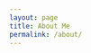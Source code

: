 ```yaml
---
layout: page
title: About Me
permalink: /about/
---
```



<style>
    body {
        font-family: sans-serif;
    }
    /* Container for Flexbox-based layout */
    .flex-container {
        display: flex;
        justify-content: center; /* Center items horizontally */
        flex-wrap: wrap; /* Allow wrapping of items */
        gap: 25px; /* Add space between items */
        margin-top: 20px;
    }
    .flex-item {
        text-align: center;
        flex-basis: calc(25% - 20px); /* Make items take up 25% of the container width */
    }
    .flex-item img {
        width: 100%;
        height: 150px; /* Fixed height for uniformity */
        object-fit: contain; /* Ensure the image fits within the fixed height */
    }
    .flex-item p {
        margin: 5px 0; /* Add some margin for spacing */
    }

    .achievements-container {
        display: flex;
        flex-direction: column;
        width: 100%;
        align-items: center;
    }
    /* Flexbox container for projects section */
    .projects-container {
        display: flex;
        flex-direction: column; /* Align items vertically */
        width: 100%; /* Ensure the projects section spans the full width */
        align-items: center; /* Center-align the project items */
        margin-top: 20px;
    }
    .project-item {
        width: 100%; /* Ensure project item spans the full width */
        max-width: 875px; /* Set a max width to avoid items being too wide */
        margin-bottom: 20px; /* Add some space between projects */
        padding: 15px;
        background-color: #333; /* Optional: Add a background color for clarity */
        border-radius: 8px;
        text-align: left; /* Align text to the left */
        color: #fff; /* Set text color */
    }
    .project-item {
        transition: transform 0.2s ease, box-shadow 0.2s ease;
        padding: 20px;
        margin: 10px;
        border: 1px solid #ddd;
        border-radius: 8px;
        box-shadow: 0 2px 5px rgba(0, 0, 0, 0.1);
    }
    .project-item:hover {
        transform: translateY(-10px);
        box-shadow: 0 8px 15px rgba(0, 0, 0, 0.2);
    }
    .project-item h3 {
        margin-top: 0;
        text-align: left;
    }
    .projects-container h2 {
        text-align: left;
        margin-left: 0;
        width: 100%;
    }

    .footer {
        text-align: center;
        padding: 20px;
        background-color: #f1f1f1;
        border-top: 1px solid #24292e;
        margin-top: 20px;
        width: 100%;
        background-color: #121212;
    }

    .footer a {
        margin: 0 10px;
        text-decoration: none;
        background-color: #121212;
    }

    .footer img {
        width: 50px;
        height: 50px;
        border-radius: 50%;
        transition: transform 0.3s ease;
    }

    .footer img:hover {
        transform: scale(1.1);
    }

    .image-gallery {
        display: flex;
        flex-wrap: nowrap;
        overflow-x: auto;
        gap: 10px;
        }

    .image-gallery img {
        max-height: 250px;
        object-fit: cover;
        border-radius: 5px;
    }
</style>

<div class="bio-container" id="bio_container">
    <!-- bio content will be added here by JavaScript -->
</div>

<div class="achievements-container" id="achievements_container">
    <!-- Achievements content will be added here by JavaScript -->
</div>

<div class="flex-container" id="flex_container">
    <!-- content will be added here by JavaScript -->
</div>

<script>
    var container = document.getElementById("flex_container");
    var bioContainer = document.getElementById("bio_container");
    var achievementsContainer = document.getElementById("achievements_container");

    var living_in_the_world = [
        {"flag": "https://raw.githubusercontent.com/isocpp/logos/master/cpp_logo.png", "greeting": "Programming Language", "description": "C++ - 4 years"},
        {"flag": "https://www.competitionsciences.org/wp-content/uploads/2017/04/CYBERPATRIOT_Defense-Competition_Blue.png", "greeting": "Cybersecurity Competition", "description": "CyberPatriot - 2 years"},
        {"flag": "https://cdn.worldvectorlogo.com/logos/kali-1.svg", "greeting": "Linux Distro", "description": "Kali Linux - 3 years"},
        {"flag": "https://upload.wikimedia.org/wikipedia/commons/f/fe/Seal_of_the_United_States_Intelligence_Community.svg", "greeting": "Open Source Intelligence", "description": "OSINT Enthusiast - 4 years"},
        // {"flag": "https://www.freewear.org/images/articles/detail/FW0688_Dise%C3%B1o.png", "greeting": "Read The Friendly Manual!", "description": "RTFM! - 4 years"}
    ];

    var bio_data = {
        "bio": "Hello! I'm Lucas, a freshman attending DNHS. You'll typically find me in cybersecurity (CyberPatriot) or CTF competitions, but in my free time I enjoy building personal projects with C++ and reverse engineering programs. I'm passionate about open source software and intelligence, and in that spirit, do all of my development through Linux.",
    };

    var projects = [
        {
            name: 'XALLARAP',
            url: 'https://github.com/Parallaxes/XALLARAP',
            description: 'A hardening script for Linux distros, created for the CyberPatriot competition. Current functioning features include hash checking, user auditing, password auditing, logging, and kernel hardening. CLOSED SOURCE.',
            images: ['{{site.baseurl}}/images/about/xallarapTitle.png', '{{site.baseurl}}/images/about/xallarapUsers.png', '{{site.baseurl}}/images/about/xallarapHash.png']
        },
        {
            name: 'Krayt',
            url: 'https://github.com/Parallaxes/krayt',
            description: 'Tool to convert YouTube videos to locally downloadable files. (Totally not just a wrapper of an already functioning library PyTube with a fancy CLI and PATH support)',
            images: ['https://github.com/Parallaxes/krayt/raw/main/kraytDemo.gif']
        },
        {
            name: 'SPOJ Solutions',
            url: 'https://github.com/Parallaxes/SPOJ',
            description: 'A general collection of my Sphere Online Judge (SPOJ) solutions. WIP',
            images: ['https://miro.medium.com/v2/resize:fit:1400/0*XvhNyVt7B79rr81x.png', '{{site.baseurl}}/images/about/spojDemo1.png', '{{site.baseurl}}/images/about/spojDemo2.png']
        },
        {
            name: 'CSSE Student Repo',
            url: 'https://github.com/Parallaxes/lucas_2025',
            description: 'Repository containing my student code portfolio for the Computer Science & Software Engineering course 2024 - 2025.',
            images: ['https://avatars.githubusercontent.com/u/66652504?s=200&v=4']
        },
        
    ];

    function createFlexItem(location) {
        var flexItem = document.createElement("div");
        flexItem.className = "flex-item";

        var img = document.createElement("img");
        img.src = location.flag;

        var description = document.createElement("p");
        description.textContent = location.description;

        var greeting = document.createElement("p");
        greeting.textContent = location.greeting;

        flexItem.appendChild(img);
        flexItem.appendChild(description);
        flexItem.appendChild(greeting);

        return flexItem;
    }

    var bioItem = document.createElement('div');
    bioItem.style.width = "100%";
    bioItem.style.margin = "0 auto";
    bioItem.innerHTML = `<p>${bio_data.bio}</p>`;
    bioContainer.appendChild(bioItem);

    // First, append the images from living_in_the_world
    for (const location of living_in_the_world) {
        var flexItem = createFlexItem(location);
        container.appendChild(flexItem);
    }

    // Then, create and append the achievements section
    var markdownContent = document.createElement('div');
    markdownContent.style.width = "100%"; // Ensure markdown content has the same width
    markdownContent.style.margin = "0px auto"; // Center align with auto margins and add some spacing
    markdownContent.innerHTML = `
        <h2>My Achievements</h2>
        <ul>
            <li>4th place @ CyberPatriot XVI Semifinals</li>
            <li>3rd place @ CyberPatriot XVI State Round</li>
            <li>1st place MS Team @ SoCal Cyber Cup Final Round (3rd plaec overall competing against colleges)</li>
            <li>1st place MS Team @ SoCal Cyber Cup Qualifier Round (4th place overall); competed as OSINT, Password Cracking, Forensics, Network Analysis, and Reverse Engineering expert</li>
            <li>2nd place MS Team @ Space Grand Challenge</li>
        </ul>
    `;

    // Append markdown content to the achievements container
    achievementsContainer.appendChild(markdownContent);

    // Now, append the projects section
    var projectsContainer = document.createElement('div');
    projectsContainer.className = "projects-container";
    projectsContainer.innerHTML = "<h2>Projects</h2>";

    for (const project of projects) {
        var projectItem = document.createElement('div');
        projectItem.className = "project-item";
        projectItem.innerHTML = `
            <a href="${project.url}" target="_blank" style="text-decoration: none; color: inherit;">
                <h3>${project.name}</h3>
                <p>${project.description}</p>
                <div class="image-gallery">
                    ${project.images.map(image => `<img src="${image}" alt="${project.name}" class="gallery-image">`).join('')}
                </div>
            </a>
        `;
        projectsContainer.appendChild(projectItem);
    }

    container.appendChild(achievementsContainer);
    container.appendChild(projectsContainer);

    // Create footer section
    var footer = document.createElement('div');
    footer.className = "footer";
    footer.innerHTML = `
        <a href="https://github.com/Parallaxes" target="_blank">
            <img src="https://cdn-icons-png.flaticon.com/512/25/25231.png" alt="GitHub">
        </a>
    `;

    container.appendChild(footer);
</script>

<script src="https://utteranc.es/client.js"
        repo="parallaxes/lucas_2025"
        issue-term="pathname"
        theme="github-light"
        crossorigin="anonymous"
        async>
</script>